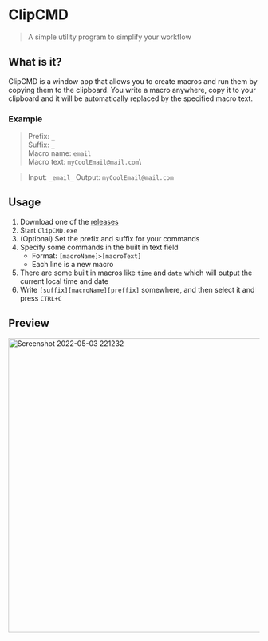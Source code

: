 # ClipCMD

> A simple utility program to simplify your workflow

## What is it?

ClipCMD is a window app that allows you to create macros and run them by copying them to the clipboard.
You write a macro anywhere, copy it to your clipboard and it will be automatically replaced by the specified macro text.

### Example

> Prefix: `_`\
> Suffix: `_`\
> Macro name: `email`\
> Macro text: `myCoolEmail@mail.com`\

> Input: `_email_`
> Output: `myCoolEmail@mail.com`

## Usage

1. Download one of the [releases](https://github.com/Stone-Red-Code/ClipCMD/releases)
1. Start `ClipCMD.exe`
1. (Optional) Set the prefix and suffix for your commands
1. Specify some commands in the built in text field
   - Format: `[macroName]>[macroText]`
   - Each line is a new macro
1. There are some built in macros like `time` and `date` which will output the current local time and date
1. Write `[suffix][macroName][preffix]` somewhere, and then select it and press ``CTRL+C``

## Preview
<img width="589" alt="Screenshot 2022-05-03 221232" src="https://user-images.githubusercontent.com/56473591/166560142-9e89c57f-1af0-4340-9317-dacf0064d6c8.png">
